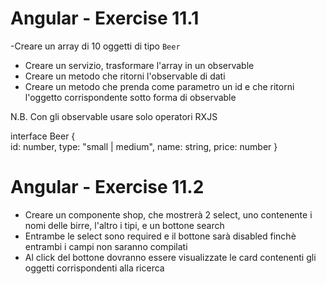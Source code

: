 # Angular - Exercise 11.1

-Creare un array di 10 oggetti di tipo `Beer`
- Creare un servizio, trasformare l'array  in un observable
- Creare un metodo che ritorni l'observable di dati
- Creare un metodo che prenda come parametro un id e che ritorni l'oggetto corrispondente sotto forma di observable

N.B. Con gli observable usare solo operatori RXJS

interface Beer {   
    id: number, 
    type: "small | medium",
    name: string, 
    price: number 
}

# Angular - Exercise 11.2

- Creare un componente shop, che mostrerà 2 select, uno contenente i nomi delle birre, l'altro i tipi, e un bottone search
- Entrambe le select sono required e il bottone sarà disabled finchè entrambi i campi non saranno compilati
- Al click del bottone dovranno essere visualizzate le card contenenti gli oggetti corrispondenti alla ricerca